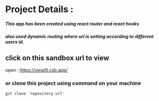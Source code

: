 # Project Details :
##### This app has been created using react router and react hooks
##### also used dynamic routing where url is setting according to different users id.

## click on this sandbox url to view
open : https://oegz6.csb.app/

### or clone this project using command on your machine
`git clone 'repository url'`